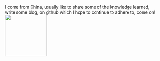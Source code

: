 I come from China, usually like to share some of the knowledge learned, write some blog, on github which I hope to continue to adhere to, come on!
<img align="" height="137px" src="https://github-readme-stats.vercel.app/api?username=mingtianshi&hide_title=true&hide_border=true&show_icons=true&include_all_commits=true&line_height=21&bg_color=0,EC6C6C,FFD479,FFFC79,73FA79&theme=graywhite&locale=cn" />
